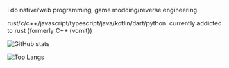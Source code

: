 i do native/web programming, game modding/reverse engineering

rust/c/c++/javascript/typescript/java/kotlin/dart/python. currently addicted to rust (formerly C++ (vomit))

![GitHub stats](https://github-readme-stats.vercel.app/api?username=LeadRDRK&theme=holi)

![Top Langs](https://github-readme-stats.vercel.app/api/top-langs/?username=LeadRDRK&layout=donut&theme=holi)

